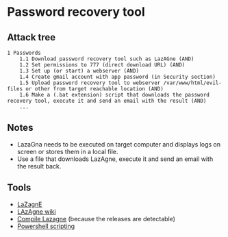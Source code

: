 # Password recovery tool

## Attack tree

```text
1 Passwords
    1.1 Download password recovery tool such as LazAGne (AND)
    1.2 Set permissions to 777 (direct download URL) (AND)
    1.3 Set up (or start) a webserver (AND)
    1.4 Create gmail account with app password (in Security section)
    1.5 Upload password recovery tool to webserver /var/www/html/evil-files or other from target reachable location (AND)
    1.6 Make a (.bat extension) script that downloads the password recovery tool, execute it and send an email with the result (AND)
    ...
```

## Notes

* LazaGna needs to be executed on target computer and displays logs on screen or stores them in a local file.
* Use a file that downloads LazAgne, execute it and send an email with the result back.

## Tools

* [LaZagnE](https://github.com/0x0ff537/LaZagne/)
* [LAzAgne wiki](https://github.com/AlessandroZ/LaZagne/wiki)
* [Compile Lazagne](https://github.com/AlessandroZ/LaZagne/wiki/How-to-compile) (because the releases are detectable)
* [Powershell scripting](https://docs.microsoft.com/en-us/powershell/scripting/samples/sample-scripts-for-administration?view=powershell-7.2)